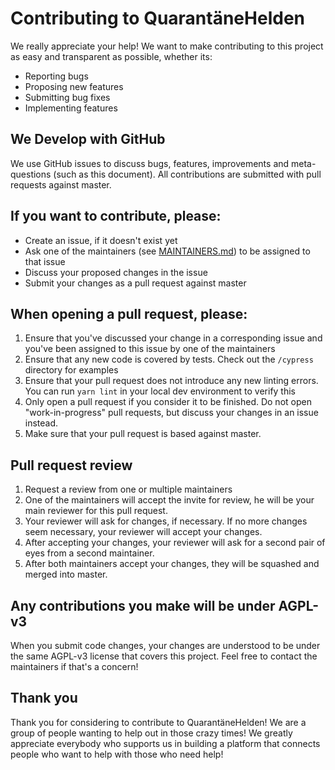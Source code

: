 # Contributing to QuarantäneHelden
We really appreciate your help! We want to make contributing to this project as easy and transparent as possible, whether its:
 - Reporting bugs
 - Proposing new features
 - Submitting bug fixes
 - Implementing features
 
## We Develop with GitHub
We use GitHub issues to discuss bugs, features, improvements and meta-questions (such as this document). All contributions
are submitted with pull requests against master.

## If you want to contribute, please:
 - Create an issue, if it doesn't exist yet
 - Ask one of the maintainers (see [MAINTAINERS.md]('./MAINTAINERS.md')) to be assigned to that issue
 - Discuss your proposed changes in the issue
 - Submit your changes as a pull request against master

## When opening a pull request, please:
1. Ensure that you've discussed your change in a corresponding issue and you've been assigned to this issue by one of 
the maintainers
2. Ensure that any new code is covered by tests. Check out the `/cypress` directory for examples
3. Ensure that your pull request does not introduce any new linting errors. You can run `yarn lint` in your local dev
environment to verify this
4. Only open a pull request if you consider it to be finished. Do not open "work-in-progress" pull requests, but 
discuss your changes in an issue instead.
5. Make sure that your pull request is based against master.

## Pull request review
1. Request a review from one or multiple maintainers
2. One of the maintainers will accept the invite for review, he will be your main reviewer for this pull request.
3. Your reviewer will ask for changes, if necessary. If no more changes seem necessary, your reviewer will accept your changes.
4. After accepting your changes, your reviewer will ask for a second pair of eyes from a second maintainer.
5. After both maintainers accept your changes, they will be squashed and merged into master.

## Any contributions you make will be under AGPL-v3
When you submit code changes, your changes are understood to be under the same AGPL-v3 license that covers this project.
Feel free to contact the maintainers if that's a concern!

## Thank you
Thank you for considering to contribute to QuarantäneHelden! We are a group of people wanting to help out in those crazy times!
We greatly appreciate everybody who supports us in building a platform that connects people who want to help
with those who need help!
